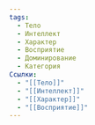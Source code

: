 ```yaml
---
tags:
  - Тело
  - Интеллект
  - Характер
  - Восприятие
  - Доминирование
  - Категория
Ссылки:
  - "[[Тело]]"
  - "[[Интеллект]]"
  - "[[Характер]]"
  - "[[Восприятие]]"
---
```

